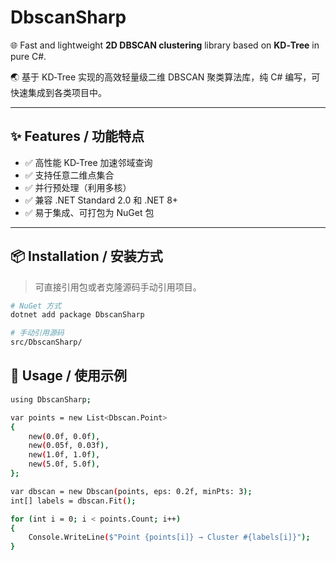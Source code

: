 # DbscanSharp

🌐 Fast and lightweight **2D DBSCAN clustering** library based on **KD‑Tree** in pure C#.

🌏 基于 KD‑Tree 实现的高效轻量级二维 DBSCAN 聚类算法库，纯 C# 编写，可快速集成到各类项目中。

---

## ✨ Features / 功能特点

- ✅ 高性能 KD‑Tree 加速邻域查询
- ✅ 支持任意二维点集合
- ✅ 并行预处理（利用多核）
- ✅ 兼容 .NET Standard 2.0 和 .NET 8+
- ✅ 易于集成、可打包为 NuGet 包

---

## 📦 Installation / 安装方式

> 可直接引用包或者克隆源码手动引用项目。

```bash
# NuGet 方式
dotnet add package DbscanSharp

# 手动引用源码
src/DbscanSharp/
```

## 🚀 Usage / 使用示例
```bash
using DbscanSharp;

var points = new List<Dbscan.Point>
{
    new(0.0f, 0.0f),
    new(0.05f, 0.03f),
    new(1.0f, 1.0f),
    new(5.0f, 5.0f),
};

var dbscan = new Dbscan(points, eps: 0.2f, minPts: 3);
int[] labels = dbscan.Fit();

for (int i = 0; i < points.Count; i++)
{
    Console.WriteLine($"Point {points[i]} → Cluster #{labels[i]}");
}
